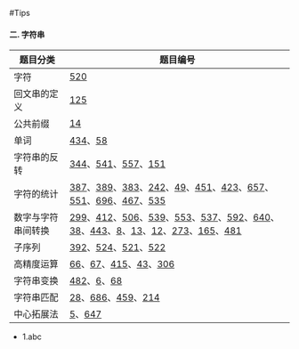 #Tips

<h4>二. 字符串</h4>
<table>
    <thead>
        <tr>
            <th>题目分类</th>
            <th>题目编号</th>
        </tr>
    </thead>
    <tbody>
        <tr>
            <td>字符</td>
            <td><a href="https://leetcode-cn.com/problems/detect-capital/" title="检测大写字母" target="blank">520</a></td>
        </tr>
        <tr>
            <td>回文串的定义</td>
            <td><a href="https://leetcode-cn.com/problems/valid-palindrome/" title="验证回文串" target="blank">125</a></td>
        </tr>
        <tr>
            <td>公共前缀</td>
            <td><a href="https://leetcode-cn.com/problems/longest-common-prefix/" title="最长公共前缀" target="blank">14</a>
            </td>
        </tr>
        <tr>
            <td>单词</td>
            <td><a href="https://leetcode-cn.com/problems/number-of-segments-in-a-string/" title="字符串中的单词数"
                    target="blank">434</a>、<a href="https://leetcode-cn.com/problems/length-of-last-word/"
                    title="最后一个单词的长度" target="blank">58</a></td>
        </tr>
        <tr>
            <td>字符串的反转</td>
            <td><a href="https://leetcode-cn.com/problems/reverse-string/" title="反转字符串" target="blank">344</a>、<a
                    href="https://leetcode-cn.com/problems/reverse-string-ii/" title="反转字符串 II"
                    target="blank">541</a>、<a href="https://leetcode-cn.com/problems/reverse-words-in-a-string-iii/"
                    title="反转字符串中的单词 III" target="blank">557</a>、<a
                    href="https://leetcode-cn.com/problems/reverse-words-in-a-string/" title="翻转字符串里的单词"
                    target="blank">151</a></td>
        </tr>
        <tr>
            <td>字符的统计</td>
            <td><a href="https://leetcode-cn.com/problems/first-unique-character-in-a-string/" title="字符串中的第一个唯一字符"
                    target="blank">387</a>、<a href="https://leetcode-cn.com/problems/find-the-difference/" title="找不同"
                    target="blank">389</a>、<a href="https://leetcode-cn.com/problems/ransom-note/" title="赎金信"
                    target="blank">383</a>、<a href="https://leetcode-cn.com/problems/valid-anagram/" title="有效的字母异位词"
                    target="blank">242</a>、<a href="https://leetcode-cn.com/problems/group-anagrams/" title="字母异位词分组"
                    target="blank">49</a>、<a href="https://leetcode-cn.com/problems/sort-characters-by-frequency/"
                    title="根据字符出现频率排序" target="blank">451</a>、<a
                    href="https://leetcode-cn.com/problems/reconstruct-original-digits-from-english/" title="从英文中重建数字"
                    target="blank">423</a>、<a href="https://leetcode-cn.com/problems/robot-return-to-origin/"
                    title="机器人能否返回原点" target="blank">657</a>、<a
                    href="https://leetcode-cn.com/problems/student-attendance-record-i/" title="学生出勤记录 I"
                    target="blank">551</a>、<a href="https://leetcode-cn.com/problems/count-binary-substrings/"
                    title="计数二进制子串" target="blank">696</a>、<a
                    href="https://leetcode-cn.com/problems/unique-substrings-in-wraparound-string/"
                    title="环绕字符串中唯一的子字符串" target="blank">467</a>、<a
                    href="https://leetcode-cn.com/problems/encode-and-decode-tinyurl/" title="TinyURL 的加密与解密"
                    target="blank">535</a></td>
        </tr>
        <tr>
            <td>数字与字符串间转换</td>
            <td><a href="https://leetcode-cn.com/problems/bulls-and-cows/" title="猜数字游戏" target="blank">299</a>、<a
                    href="https://leetcode-cn.com/problems/fizz-buzz/" title="Fizz Buzz" target="blank">412</a>、<a
                    href="https://leetcode-cn.com/problems/relative-ranks/" title="相对名次" target="blank">506</a>、<a
                    href="https://leetcode-cn.com/problems/minimum-time-difference/" title="最小时间差"
                    target="blank">539</a>、<a href="https://leetcode-cn.com/problems/optimal-division/" title="最优除法"
                    target="blank">553</a>、<a href="https://leetcode-cn.com/problems/complex-number-multiplication/"
                    title="复数乘法" target="blank">537</a>、<a
                    href="https://leetcode-cn.com/problems/fraction-addition-and-subtraction/" title="分数加减运算"
                    target="blank">592</a>、<a href="https://leetcode-cn.com/problems/solve-the-equation/" title="求解方程"
                    target="blank">640</a>、<a href="https://leetcode-cn.com/problems/count-and-say/" title="外观数列"
                    target="blank">38</a>、<a href="https://leetcode-cn.com/problems/string-compression/" title="压缩字符串"
                    target="blank">443</a>、<a href="https://leetcode-cn.com/problems/string-to-integer-atoi/"
                    title="字符串转换整数 (atoi)" target="blank">8</a>、<a
                    href="https://leetcode-cn.com/problems/roman-to-integer/" title="罗马数字转整数" target="blank">13</a>、<a
                    href="https://leetcode-cn.com/problems/integer-to-roman/" title="整数转罗马数字" target="blank">12</a>、<a
                    href="https://leetcode-cn.com/problems/integer-to-english-words/" title="整数转换英文表示"
                    target="blank">273</a>、<a href="https://leetcode-cn.com/problems/compare-version-numbers/"
                    title="比较版本号" target="blank">165</a>、<a href="https://leetcode-cn.com/problems/magical-string/"
                    title="神奇字符串" target="blank">481</a></td>
        </tr>
        <tr>
            <td>子序列</td>
            <td><a href="https://leetcode-cn.com/problems/is-subsequence/" title="判断子序列" target="blank">392</a>、<a
                    href="https://leetcode-cn.com/problems/longest-word-in-dictionary-through-deleting/"
                    title="通过删除字母匹配到字典里最长单词" target="blank">524</a>、<a
                    href="https://leetcode-cn.com/problems/longest-uncommon-subsequence-i/" title="最长特殊序列 Ⅰ"
                    target="blank">521</a>、<a href="https://leetcode-cn.com/problems/longest-uncommon-subsequence-ii/"
                    title="最长特殊序列 II" target="blank">522</a></td>
        </tr>
        <tr>
            <td>高精度运算</td>
            <td><a href="https://leetcode-cn.com/problems/plus-one/" title="加一" target="blank">66</a>、<a
                    href="https://leetcode-cn.com/problems/add-binary/" title="二进制求和" target="blank">67</a>、<a
                    href="https://leetcode-cn.com/problems/add-strings/" title="字符串相加" target="blank">415</a>、<a
                    href="https://leetcode-cn.com/problems/multiply-strings/" title="字符串相乘" target="blank">43</a>、<a
                    href="https://leetcode-cn.com/problems/additive-number/" title="累加数" target="blank">306</a></td>
        </tr>
        <tr>
            <td>字符串变换</td>
            <td><a href="https://leetcode-cn.com/problems/license-key-formatting/" title="密钥格式化"
                    target="blank">482</a>、<a href="https://leetcode-cn.com/problems/zigzag-conversion/" title="Z 字形变换"
                    target="blank">6</a>、<a href="https://leetcode-cn.com/problems/text-justification/" title="文本左右对齐"
                    target="blank">68</a></td>
        </tr>
        <tr>
            <td>字符串匹配</td>
            <td><a href="https://leetcode-cn.com/problems/implement-strstr/" title="实现 strStr()"
                    target="blank">28</a>、<a href="https://leetcode-cn.com/problems/repeated-string-match/"
                    title="重复叠加字符串匹配" target="blank">686</a>、<a
                    href="https://leetcode-cn.com/problems/repeated-substring-pattern/" title="重复的子字符串"
                    target="blank">459</a>、<a href="https://leetcode-cn.com/problems/shortest-palindrome/" title="最短回文串"
                    target="blank">214</a></td>
        </tr>
        <tr>
            <td>中心拓展法</td>
            <td><a href="https://leetcode-cn.com/problems/longest-palindromic-substring/" title="最长回文子串"
                    target="blank">5</a>、<a href="https://leetcode-cn.com/problems/palindromic-substrings/" title="回文子串"
                    target="blank">647</a></td>
        </tr>
    </tbody>
</table>

- 1.abc
